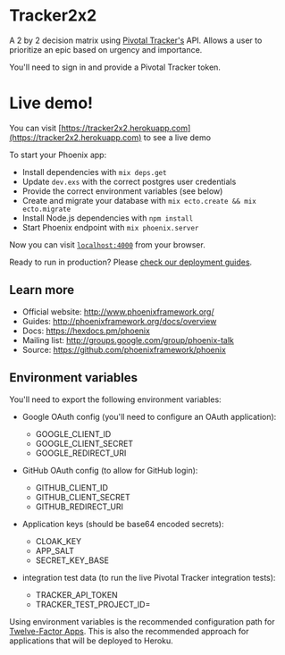 # Tracker2x2

A 2 by 2 decision matrix using [Pivotal Tracker's](https://www.pivotaltracker.com) API.
Allows a user to prioritize an epic based on urgency and importance.

You'll need to sign in and provide a Pivotal Tracker token.

# Live demo!
You can visit [https://tracker2x2.herokuapp.com](https://tracker2x2.herokuapp.com) to see a live demo

To start your Phoenix app:

  * Install dependencies with `mix deps.get`
  * Update `dev.exs` with the correct postgres user credentials
  * Provide the correct environment variables (see below)
  * Create and migrate your database with `mix ecto.create && mix ecto.migrate`
  * Install Node.js dependencies with `npm install`
  * Start Phoenix endpoint with `mix phoenix.server`

Now you can visit [`localhost:4000`](http://localhost:4000) from your browser.

Ready to run in production? Please [check our deployment guides](http://www.phoenixframework.org/docs/deployment).

## Learn more

  * Official website: http://www.phoenixframework.org/
  * Guides: http://phoenixframework.org/docs/overview
  * Docs: https://hexdocs.pm/phoenix
  * Mailing list: http://groups.google.com/group/phoenix-talk
  * Source: https://github.com/phoenixframework/phoenix

## Environment variables

You'll need to export the following environment variables:

* Google OAuth config (you'll need to configure an OAuth application):
  * GOOGLE_CLIENT_ID
  * GOOGLE_CLIENT_SECRET
  * GOOGLE_REDIRECT_URI

* GitHub OAuth config (to allow for GitHub login):
  * GITHUB_CLIENT_ID
  * GITHUB_CLIENT_SECRET
  * GITHUB_REDIRECT_URI

* Application keys (should be base64 encoded secrets):
  * CLOAK_KEY
  * APP_SALT
  * SECRET_KEY_BASE

* integration test data (to run the live Pivotal Tracker integration tests):
  * TRACKER_API_TOKEN
  * TRACKER_TEST_PROJECT_ID=

Using environment variables is the recommended configuration path for [Twelve-Factor Apps](https://12factor.net/).
This is also the recommended approach for applications that will be deployed to Heroku.
